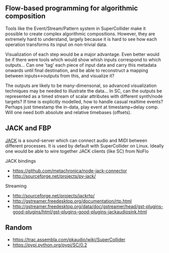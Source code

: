 
Flow-based programming for algorithmic composition
--------------------------------

Tools like the Event/Stream/Pattern system in SuperCollider make
it possible to create complex algorithmic compositions.
However, they are extremely hard to understand, largely because
it is hard to see how each operation transforms its input on
non-trivial data.

Visualization of each step would be a major advantage.
Even better would be if there were tools which would show whish inputs
correspond to which outputs...
Can one 'tag' each piece of input data and carry this metadata onwards
until final destination, and be able to reconstruct a mapping between inputs<->outputs from this, and visualize it?

The outputs are likely to be many-dimensonal, so advanced visualization
techniques may be needed to illustrate the data...
In SC, can the outputs be represented as a timed stream of
scalar attributes with different synth/node targets?
If time is explicitly modelled, how to handle casual realtime events?
Perhaps just timestamp the in-data, play event at timestamp+delay comp.
Will one need both absolute and relative timebases (offsets).


JACK and FBP
--------------
[JACK](http://jackaudio.org/) is a sound-server which can connect audio and MIDI between
different processes. It is used by default with SuperCollider on Linux.
Ideally one would be able to wire together JACK clients (like SC) from NoFlo

JACK bindings
* https://github.com/metachronica/node-jack-connector
* http://sourceforge.net/projects/py-jack/

Streaming
* http://sourceforge.net/projects/jackrtp/
* http://gstreamer.freedesktop.org/documentation/rtp.html
* http://gstreamer.freedesktop.org/data/doc/gstreamer/head/gst-plugins-good-plugins/html/gst-plugins-good-plugins-jackaudiosink.html

Random
---------

* https://trac.assembla.com/pkaudio/wiki/SuperCollider
* https://pypi.python.org/pypi/SC/0.2



